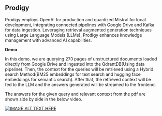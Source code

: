 ## Prodigy

Prodigy employs OpenAI for production and quantized Mistral for local development, integrating connected pipelines with Google Drive and Kafka for data ingestion. Leveraging retrieval augmented generation techniques using Large Language Models (LLMs), Prodigy enhances knowledge management with advanced AI capabilities.

**Demo**

In this demo, we are querying 270 pages of unstructured documents loaded directly from Google Drive and ingested into the QdrantDB(Using data pipeline). Then, the context for the queries will be retrieved using a Hybrid search Method(BM25 embeddings for text search and hugging face embeddings for semantic search). After that, the retrieved context will be fed to the LLM and the answers generated will be streamed to the frontend. 

The answers for the given query and relevant context from the pdf are shown side by side in the below video. 

[![IMAGE ALT TEXT HERE](https://i.ytimg.com/vi/lSe6nAqhQ1A/maxresdefault.jpg)](https://youtu.be/lSe6nAqhQ1A)
